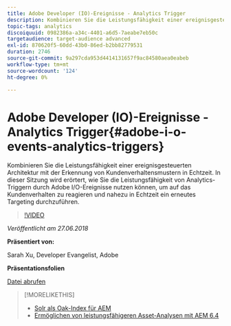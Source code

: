 ```yaml
---
title: Adobe Developer (IO)-Ereignisse - Analytics Trigger
description: Kombinieren Sie die Leistungsfähigkeit einer ereignisgesteuerten Architektur mit der Erkennung von Kundenverhaltensmustern in Echtzeit. In dieser Sitzung wird erörtert, wie Sie die Leistungsfähigkeit von Analytics-Triggern durch Adobe Developer (Adobe I/O) Events nutzen können, um auf das Kundenverhalten zu reagieren und ein erneutes Targeting nahezu in Echtzeit durchzuführen.
topic-tags: analytics
discoiquuid: 0982386a-a34c-4401-a6d5-7aeabe7eb50c
targetaudience: target-audience advanced
exl-id: 870620f5-60dd-43b0-86ed-b2bb82779531
duration: 2746
source-git-commit: 9a297cda953d4414131657f9ac84580aea0eabeb
workflow-type: tm+mt
source-wordcount: '124'
ht-degree: 0%

---
```


# Adobe Developer (IO)-Ereignisse - Analytics Trigger{#adobe-i-o-events-analytics-triggers}

Kombinieren Sie die Leistungsfähigkeit einer ereignisgesteuerten Architektur mit der Erkennung von Kundenverhaltensmustern in Echtzeit. In dieser Sitzung wird erörtert, wie Sie die Leistungsfähigkeit von Analytics-Triggern durch Adobe I/O-Ereignisse nutzen können, um auf das Kundenverhalten zu reagieren und nahezu in Echtzeit ein erneutes Targeting durchzuführen.

>[!VIDEO](https://video.tv.adobe.com/v/22809/?quality=9)

*Veröffentlicht am 27.06.2018*

**Präsentiert von:**

Sarah Xu, Developer Evangelist, Adobe

**Präsentationsfolien**

[Datei abrufen](assets/gems+6+27+18+adobe+io+analytics+triggers.pdf)

<!--
[Get back to the Overview](https://helpx.adobe.com/de/experience-manager/kt/eseminars/gems/aem-index.html)
-->

>[!MORELIKETHIS]
>
>* [Solr als Oak-Index für AEM](solr-as-an-oak-index-for-aem.md)
>* [Ermöglichen von leistungsfähigeren Asset-Analysen mit AEM 6.4](https://helpx.adobe.com/experience-manager/kt/eseminars/experience-insider/exp-asset-analytics-64.html)

<!-- this link is broken: >* [Getting the most out of digital interactions with AEM and Analytics](https://helpx.adobe.com/experience-manager/kt/eseminars/ask-the-expert/aem-getting-the-most-out-of-digital-interactions-with-aem-and-analytics.html) 
-->
